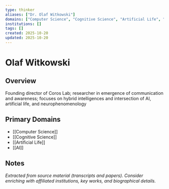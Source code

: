 ```yaml
---
type: thinker
aliases: ["Dr. Olaf Witkowski"]
domains: ["Computer Science", "Cognitive Science", "Artificial Life", "AI"]
institutions: []
tags: []
created: 2025-10-20
updated: 2025-10-20
---
```


# Olaf Witkowski

## Overview

Founding director of Coros Lab; researcher in emergence of communication and awareness; focuses on hybrid intelligences and intersection of AI, artificial life, and neurophenomenology

## Primary Domains

- [[Computer Science]]
- [[Cognitive Science]]
- [[Artificial Life]]
- [[AI]]

## Notes

*Extracted from source material (transcripts and papers). Consider enriching with affiliated institutions, key works, and biographical details.*
